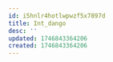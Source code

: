 ```yaml
---
id: i5hnlr4hotlwpwzf5x7897d
title: Int_dango
desc: ''
updated: 1746843364206
created: 1746843364206
---
```

